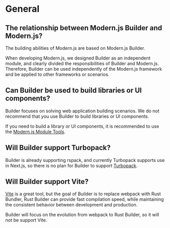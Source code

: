 # General

## The relationship between Modern.js Builder and Modern.js?

The building abilities of Modern.js are based on Modern.js Builder.

When developing Modern.js, we designed Builder as an independent module, and clearly divided the responsibilities of Builder and Modern.js. Therefore, Builder can be used independently of the Modern.js framework and be applied to other frameworks or scenarios.

## Can Builder be used to build libraries or UI components?

Builder focuses on solving web application building scenarios. We do not recommend that you use Builder to build libraries or UI components.

If you need to build a library or UI components, it is recommended to use the [Modern.js Module Tools](https://modernjs.dev/module-tools/en).

## Will Builder support Turbopack?

Builder is already supporting rspack, and currently Turbopack supports use in Next.js, so there is no plan for Builder to support [Turbopack](https://turbo.build/pack).

## Will Builder support Vite?

[Vite](https://vitejs.dev/) is a great tool, but the goal of Builder is to replace webpack with Rust Bundler, Rust Builder can provide fast compilation speed, while maintaining the consistent behavior between development and production.

Builder will focus on the evolution from webpack to Rust Builder, so it will not be support Vite.
